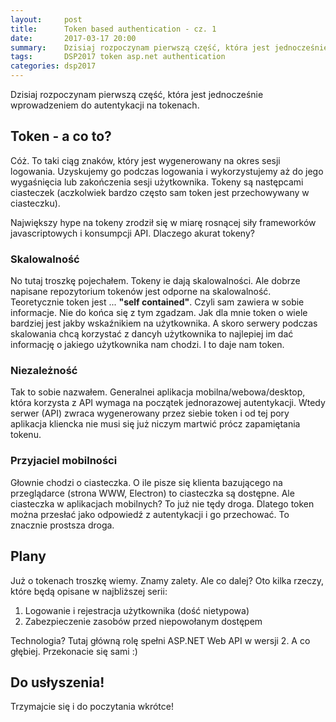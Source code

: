 ```yaml
---
layout:     post
title:      Token based authentication - cz. 1
date:       2017-03-17 20:00
summary:    Dzisiaj rozpoczynam pierwszą część, która jest jednocześnie wprowadzeniem do autentykacji na tokenach.
tags:       DSP2017 token asp.net authentication
categories: dsp2017
---
```


Dzisiaj rozpoczynam pierwszą część, która jest jednocześnie wprowadzeniem do autentykacji na tokenach.

## Token - a co to? ##

Cóż. To taki ciąg znaków, który jest wygenerowany na okres sesji logowania. Uzyskujemy go podczas logowania i wykorzystujemy aż do jego wygaśnięcia lub zakończenia sesji użytkownika. Tokeny są następcami ciasteczek (aczkolwiek bardzo często sam token jest przechowywany w ciasteczku). 

Największy hype na tokeny zrodził się w miarę rosnącej siły frameworków javascriptowych i konsumpcji API. Dlaczego akurat tokeny?

### Skalowalność ###

No tutaj troszkę pojechałem. Tokeny ie dają skalowalności. Ale dobrze napisane repozytorium tokenów jest odporne na skalowalność. Teoretycznie token jest ... **"self contained"**. Czyli sam zawiera w sobie informacje. Nie do końca się z tym zgadzam. Jak dla mnie token o wiele bardziej jest jakby wskaźnikiem na użytkownika. A skoro serwery podczas skalowania chcą korzystać z dancyh użytkownika to najlepiej im dać informację o jakiego użytkownika nam chodzi. I to daje nam token.

### Niezależność ###

Tak to sobie nazwałem. Generalnei aplikacja mobilna/webowa/desktop, która korzysta z API wymaga na początek jednorazowej autentykacji. Wtedy serwer (API) zwraca wygenerowany przez siebie token i od tej pory aplikacja kliencka nie musi się już niczym martwić prócz zapamiętania tokenu.

### Przyjaciel mobilności ###

Głownie chodzi o ciasteczka. O ile pisze się klienta bazującego na przeglądarce (strona WWW, Electron) to ciasteczka są dostępne. Ale ciasteczka w aplikacjach mobilnych? To już nie tędy droga. Dlatego token można przesłać jako odpowiedź z autentykacji i go przechować. To znacznie prostsza droga.

## Plany ##

Już o tokenach troszkę wiemy. Znamy zalety. Ale co dalej? Oto kilka rzeczy, które będą opisane w najbliższej serii:

1. Logowanie i rejestracja użytkownika (dość nietypowa)
2. Zabezpieczenie zasobów przed niepowołanym dostępem

Technologia? Tutaj główną rolę spełni ASP.NET Web API w wersji 2. A co głębiej. Przekonacie się sami :)

## Do usłyszenia! ##

Trzymajcie się i do poczytania wkrótce!